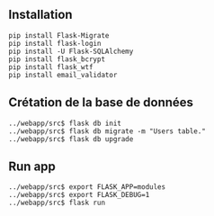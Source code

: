 
## Installation 
```
pip install Flask-Migrate
pip install flask-login
pip install -U Flask-SQLAlchemy
pip install flask_bcrypt
pip install flask_wtf
pip install email_validator

```

## Crétation de la base de données

```
../webapp/src$ flask db init
../webapp/src$ flask db migrate -m "Users table."  
../webapp/src$ flask db upgrade 

```

## Run app 

```
../webapp/src$ export FLASK_APP=modules
../webapp/src$ export FLASK_DEBUG=1
../webapp/src$ flask run

```